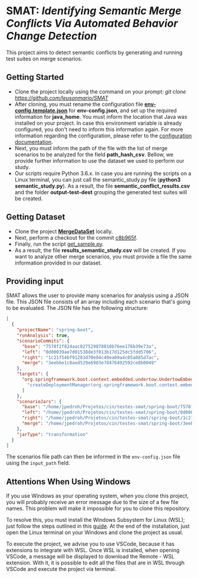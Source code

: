 # SMAT: <i>Identifying Semantic Merge Conflicts Via Automated Behavior Change Detection</i>

This project aims to detect semantic conflicts by generating and running test suites on merge scenarios.

## Getting Started
- Clone the project locally using the command on your prompt: <i>git clone https://github.com/leusonmario/SMAT</i>
- After cloning, you must rename the configuration file <a href="https://github.com/leusonmario/SMAT/blob/master/nimrod/tests/env-config.template.json" target="_blank"><b>env-config.template.json</b></a> for <b>env-config.json</b>, and set up the required information for <b>java_home</b>. You must inform the location that Java was installed on your project. In case this environment variable is already configured, you don't need to inform this information again. For more information regarding the configuration, please refer to the [configuration documentation](docs/configuration.md).
- Next, you must inform the path of the file with the list of merge scenarios to be analyzed for the field <b>path_hash_csv</b>. Bellow, we provide further information to use the dataset we used to perform our study.
- Our scripts require Python 3.6.x. In case you are running the scripts on a Linux terminal, you can just call the semantic_study.py file (<b>python3 semantic_study.py</b>). As a result, the file <b>semantic_conflict_results.csv</b> and the folder <b>output-test-dest</b> grouping the generated test suites will be created.

## Getting Dataset
<ul>
  <li>Clone the project <a href="https://github.com/spgroup/mergedataset" target="_blank"><b>MergeDataSet</b></a> locally.</li>
  <li>Next, perform a checkout for the commit <a href="https://github.com/spgroup/mergedataset/commit/c8b965f71624f0ee3bec197d37ffbb2a9aaba97b" target="_blank">c8b965f</a>. </li>
  <li>Finally, run the script <a href="https://github.com/spgroup/mergedataset/blob/c8b965f71624f0ee3bec197d37ffbb2a9aaba97b/semantic-conflicts/get_sample.py" target="_blank">get_sample.py</a>. </li>
  <li>As a result, the file <b>results_semantic_study.csv</b> will be created. If you want to analyze other merge scenarios, you must provide a file the same information provided in our dataset.</li>
</ul>

## Providing input
SMAT allows the user to provide many scenarios for analysis using a JSON file. This JSON file consists of an array including each scenario that's going to be evaluated. The JSON file has the following structure:
```json
[
  {
    "projectName": "spring-boot",
    "runAnalysis": true,
    "scenarioCommits": {
      "base": "7578f2f824aac027529878810b76ee176b39e73a",
      "left": "0d00039ae7d01538de3f813b17d125dc5fdd5706",
      "right": "1c21f54bf91283d70e04c49ea09a4c05a885d7ac",
      "merge": "3eebbe1c8aed529e6903e78476492592ce0b0049"
    },
    "targets": {
      "org.springframework.boot.context.embedded.undertow.UndertowEmbeddedServletContainerFactory": [
        "createDeploymentManager(org.springframework.boot.context.embedded.ServletContextInitializer[])"
      ]
    },
    "scenarioJars": {
      "base": "/home/jpedroh/Projetos/cin/testes-smat/spring-boot/7578f2f824aac027529878810b76ee176b39e73a-createDeploymentManager.jar",
      "left": "/home/jpedroh/Projetos/cin/testes-smat/spring-boot/0d00039ae7d01538de3f813b17d125dc5fdd5706-createDeploymentManager.jar",
      "right": "/home/jpedroh/Projetos/cin/testes-smat/spring-boot/1c21f54bf91283d70e04c49ea09a4c05a885d7ac-createDeploymentManager.jar",
      "merge": "/home/jpedroh/Projetos/cin/testes-smat/spring-boot/3eebbe1c8aed529e6903e78476492592ce0b0049-createDeploymentManager.jar"
    },
    "jarType": "transformation"
  }
]
```
The scenarios file path can then be informed in the `env-config.json` file using the `input_path` field.

## Attentions When Using Windows
If you use Windows as your operating system, when you clone this project, you will probably receive an error message due to the size of a few file names. This problem will make it impossible for you to clone this repository.

To resolve this, you must install the Windows Subsystem for Linux (WSL); just follow the steps outlined in this [guide](https://docs.microsoft.com/pt-br/windows/wsl/install-win10). At the end of the installation, just open the Linux terminal on your Windows and clone the project as usual.

To execute the project, we advise you to use VSCode, because it has extensions to integrate with WSL. Once WSL is installed, when opening VSCode, a message will be displayed to download the Remote - WSL extension. With it, it is possible to edit all the files that are in WSL through VSCode and execute the project via terminal.
